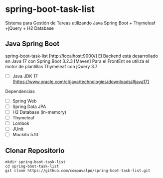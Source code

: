 # spring-boot-task-list
Sistema para Gestión de Tareas utilizando Java Spring Boot + Thymeleaf +jQuery + H2 Database

## Java Spring Boot
spring-boot-task-list [http://localhost:9000/]
El Backend está desarrollado en Java 17 con Spring Boot 3.2.3 [Maven]
Para el FrontEnt se utiliza el motor de plantillas Thymeleaf con jQuery 3.7

- [ ] Java JDK 17 [https://www.oracle.com/cl/java/technologies/downloads/#java17]

Dependencias
- [ ] Spring Web
- [ ] Spring Data JPA
- [ ] H2 Database (in-memory)
- [ ] Thymeleaf
- [ ] Lombok
- [ ] JUnit
- [ ] Mockito 5.10

## Clonar Repositorio
```
mkdir spring-boot-task-list
cd spring-boot-task-list
git clone https://github.com/compuvalpo/spring-boot-task-list.git